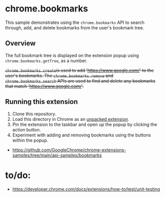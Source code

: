 # chrome.bookmarks

This sample demonstrates using the `chrome.bookmarks` API to search through, add, and delete bookmarks from the user's bookmark tree.

## Overview

The full bookmark tree is displayed on the extension popup using `chrome.bookmarks.getTree`, as a number.

~~`chrome.bookmarks.create`is used to add 'https://www.google.com/' to the user's bookmarks. The `chrome.bookmarks.remove` and `chrome.bookmarks.search` APIs are used to find and delete any bookmarks that match 'https://www.google.com/'.~~

## Running this extension

1. Clone this repository.
2. Load this directory in Chrome as an [unpacked extension](https://developer.chrome.com/docs/extensions/mv3/getstarted/development-basics/#load-unpacked).
3. Pin the extension to the taskbar and open up the popup by clicking the action button.
4. Experiment with adding and removing bookmarks using the buttons within the popup.

- https://github.com/GoogleChrome/chrome-extensions-samples/tree/main/api-samples/bookmarks

# to/do:

- https://developer.chrome.com/docs/extensions/how-to/test/unit-testing
